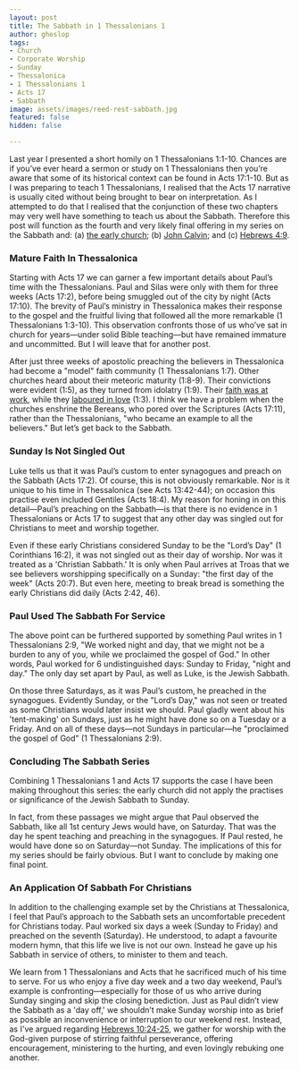 ```yaml
---
layout: post
title: The Sabbath in 1 Thessalonians 1
author: gheslop
tags:
- Church
- Corporate Worship
- Sunday
- Thessalonica
- 1 Thessalonians 1
- Acts 17
- Sabbath
image: assets/images/reed-rest-sabbath.jpg
featured: false
hidden: false

---
```

Last year I presented a short homily on 1 Thessalonians 1:1-10. Chances are if you’ve ever heard a sermon or study on 1 Thessalonians then you’re aware that some of its historical context can be found in Acts 17:1-10. But as I was preparing to teach 1 Thessalonians, I realised that the Acts 17 narrative is usually cited without being brought to bear on interpretation. As I attempted to do that I realised that the conjunction of these two chapters may very well have something to teach us about the Sabbath. Therefore this post will function as the fourth and very likely final offering in my series on the Sabbath and: (a) [the early church](https://rekindle.co.za/content/2021-02-04-sabbath "Sabbath In The New Testament"); (b) [John Calvin](https://rekindle.co.za/content/2021-02-10-calvin-sabbath "John Calvin On The Sabbath"); and (c) [Hebrews 4:9](https://rekindle.co.za/content/2021-02-23-sabbath-hebrews-4-9 "Sabbath Rest And Hebrews 4").

### Mature Faith In Thessalonica

Starting with Acts 17 we can garner a few important details about Paul’s time with the Thessalonians. Paul and Silas were only with them for three weeks (Acts 17:2), before being smuggled out of the city by night (Acts 17:10). The brevity of Paul’s ministry in Thessalonica makes their response to the gospel and the fruitful living that followed all the more remarkable (1 Thessalonians 1:3-10). This observation confronts those of us who’ve sat in church for years—under solid Bible teaching—but have remained immature and uncommitted. But I will leave that for another post.

After just three weeks of apostolic preaching the believers in Thessalonica had become a "model" faith community (1 Thessalonians 1:7). Other churches heard about their meteoric maturity (1:8-9). Their convictions were evident (1:5), as they turned from idolatry (1:9). Their [faith was at work](https://rekindle.co.za/content/2020-06-04-add-works-to-your-faith "Add Work To Faith"), while they [laboured in love](https://rekindle.co.za/content/2020-05-05-doodle-where-is-the-love "Love In The Local Church") (1:3). I think we have a problem when the churches enshrine the Bereans, who pored over the Scriptures (Acts 17:11), rather than the Thessalonians, "who became an example to all the believers." But let’s get back to the Sabbath.

### Sunday Is Not Singled Out

Luke tells us that it was Paul’s custom to enter synagogues and preach on the Sabbath (Acts 17:2). Of course, this is not obviously remarkable. Nor is it unique to his time in Thessalonica (see Acts 13:42-44); on occasion this practise even included Gentiles (Acts 18:4). My reason for honing in on this detail—Paul’s preaching on the Sabbath—is that there is no evidence in 1 Thessalonians or Acts 17 to suggest that any other day was singled out for Christians to meet and worship together.

Even if these early Christians considered Sunday to be the "Lord’s Day" (1 Corinthians 16:2), it was not singled out as their day of worship. Nor was it treated as a 'Christian Sabbath.' It is only when Paul arrives at Troas that we see believers worshipping specifically on a Sunday: "the first day of the week" (Acts 20:7). But even here, meeting to break bread is something the early Christians did daily (Acts 2:42, 46).

### Paul Used The Sabbath For Service

The above point can be furthered supported by something Paul writes in 1 Thessalonians 2:9, "We worked night and day, that we might not be a burden to any of you, while we proclaimed the gospel of God." In other words, Paul worked for 6 undistinguished days: Sunday to Friday, "night and day." The only day set apart by Paul, as well as Luke, is the Jewish Sabbath.

On those three Saturdays, as it was Paul’s custom, he preached in the synagogues. Evidently Sunday, or the "Lord’s Day," was not seen or treated as some Christians would later insist we should. Paul gladly went about his 'tent-making' on Sundays, just as he might have done so on a Tuesday or a Friday. And on all of these days—not Sundays in particular—he "proclaimed the gospel of God" (1 Thessalonians 2:9).

### Concluding The Sabbath Series

Combining 1 Thessalonians 1 and Acts 17 supports the case I have been making throughout this series: the early church did not apply the practises or significance of the Jewish Sabbath to Sunday.

In fact, from these passages we might argue that Paul observed the Sabbath, like all 1st century Jews would have, on Saturday. That was the day he spent teaching and preaching in the synagogues. If Paul rested, he would have done so on Saturday—not Sunday. The implications of this for my series should be fairly obvious. But I want to conclude by making one final point.

### An Application Of Sabbath For Christians

In addition to the challenging example set by the Christians at Thessalonica, I feel that Paul’s approach to the Sabbath sets an uncomfortable precedent for Christians today. Paul worked six days a week (Sunday to Friday) and preached on the seventh (Saturday). He understood, to adapt a favourite modern hymn, that this life we live is not our own. Instead he gave up his Sabbath in service of others, to minister to them and teach.

We learn from 1 Thessalonians and Acts that he sacrificed much of his time to serve. For us who enjoy a five day week and a two day weekend, Paul’s example is confronting—especially for those of us who arrive during Sunday singing and skip the closing benediction. Just as Paul didn’t view the Sabbath as a 'day off,' we shouldn’t make Sunday worship into as brief as possible an inconvenience or interruption to our weekend rest. Instead, as I've argued regarding [Hebrews 10:24-25](https://rekindle.co.za/content/why-bother-with-church/ "Why Bother With Church?"), we gather for worship with the God-given purpose of stirring faithful perseverance, offering encouragement, ministering to the hurting, and even lovingly rebuking one another.